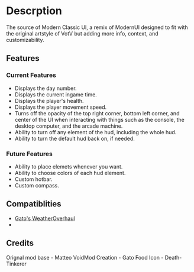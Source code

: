 # Descrption
The source of Modern Classic UI, a remix of ModernUI designed to fit with the original artstyle of VotV but adding more info, context, and customizability.

## Features
### Current Features
- Displays the day number.
- Displays the current ingame time.
- Displays the player's health.
- Displays the player movement speed.
- Turns off the opacity of the top right corner, bottom left corner, and center of the UI when interacting with things such as the console, the desktop computer, and the arcade machine.
- Ability to turn off any element of the hud, including the whole hud.
- Ability to turn the default hud back on, if needed.

### Future Features
- Ability to place elemets whenever you want.
- Ability to choose colors of each hud element.
- Custom hotbar.
- Custom compass.

## Compatiblities
- [Gato's WeatherOverhaul](https://thunderstore.io/c/voices-of-the-void/p/Gatohost/WeatherOverhaul/)
- 
## Credits
Orignal mod base - Matteo
VoidMod Creation - Gato
Food Icon - Death-Tinkerer
